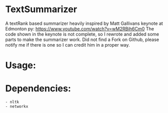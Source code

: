 # TextSummarizer
A textRank based summarizer heavily inspired by Matt Gallivans keynote at Edmonton py: https://www.youtube.com/watch?v=wM2RBih6Cm0
The code shown in the keynote is not complete, so I rewrote and added some parts to make the summarizer work. Did not find a Fork
on Github, please notify me if there is one so I can credit him in a proper way. 
# Usage:
# Dependencies:
	- nltk
	- networkx

            
